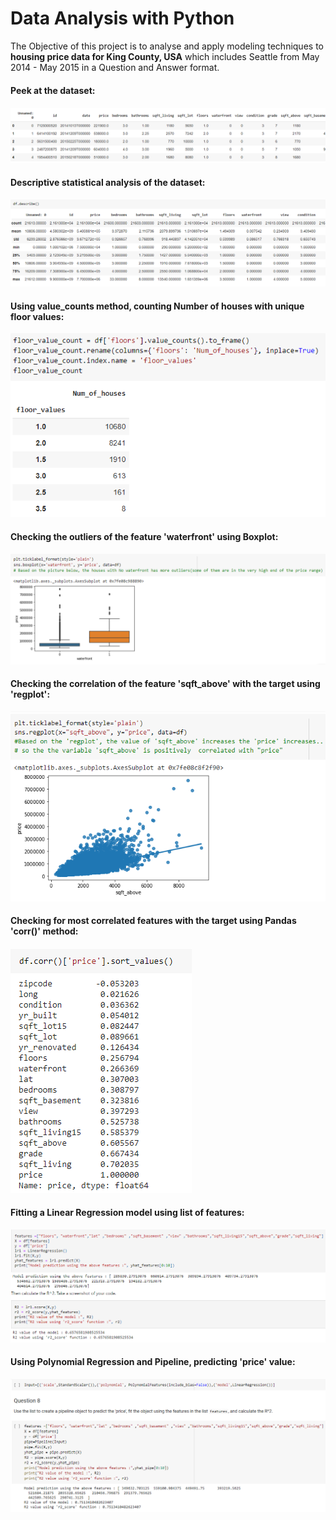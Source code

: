
#  <b>Data Analysis with Python</b>


The Objective of this project is to analyse and apply modeling techniques to <b>housing price data for King County, USA</b> which includes Seattle from May 2014 - May 2015 in a Question and Answer format.

#### <b>Peek at the dataset</b>:

<img src='https://github.com/J-R-1/J-R-1/blob/main/Data%20Analysis%20with%20Python/Screenshot%20(323).png' />



#### <b>Descriptive statistical analysis of the dataset</b>:

<img src='https://github.com/J-R-1/J-R-1/blob/main/Data%20Analysis%20with%20Python/Screenshot%20(324).png' />



#### <b>Using value_counts method, counting Number of houses with unique floor values</b>:

<img src='https://github.com/J-R-1/J-R-1/blob/main/Data%20Analysis%20with%20Python/da_val_count.png' />



#### <b>Checking the outliers of the feature 'waterfront' using Boxplot</b>:

<img src='https://github.com/J-R-1/J-R-1/blob/main/Data%20Analysis%20with%20Python/da_box.png' />



#### <b>Checking the correlation of the feature 'sqft_above' with the target using 'regplot'</b>:

<img src='https://github.com/J-R-1/J-R-1/blob/main/Data%20Analysis%20with%20Python/da_regplot.png' />



#### <b>Checking for most correlated features with the target using Pandas 'corr()' method</b>:

<img src='https://github.com/J-R-1/J-R-1/blob/main/Data%20Analysis%20with%20Python/da_corr.png' />



#### <b>Fitting a Linear Regression model using list of features</b>:

<img src='https://github.com/J-R-1/J-R-1/blob/main/Data%20Analysis%20with%20Python/da_lr.png' />



#### <b>Using Polynomial Regression and Pipeline, predicting 'price' value</b>:

<img src='https://github.com/J-R-1/J-R-1/blob/main/Data%20Analysis%20with%20Python/Screenshot%20(330).png' />

















